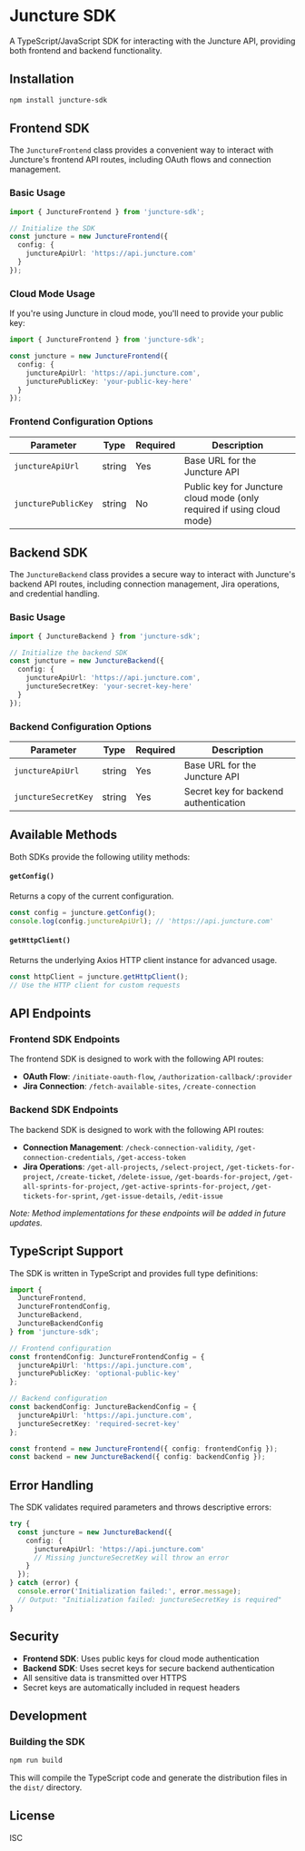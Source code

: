 # Juncture SDK

A TypeScript/JavaScript SDK for interacting with the Juncture API, providing both frontend and backend functionality.

## Installation

```bash
npm install juncture-sdk
```

## Frontend SDK

The `JunctureFrontend` class provides a convenient way to interact with Juncture's frontend API routes, including OAuth flows and connection management.

### Basic Usage

```typescript
import { JunctureFrontend } from 'juncture-sdk';

// Initialize the SDK
const juncture = new JunctureFrontend({
  config: {
    junctureApiUrl: 'https://api.juncture.com'
  }
});
```

### Cloud Mode Usage

If you're using Juncture in cloud mode, you'll need to provide your public key:

```typescript
import { JunctureFrontend } from 'juncture-sdk';

const juncture = new JunctureFrontend({
  config: {
    junctureApiUrl: 'https://api.juncture.com',
    juncturePublicKey: 'your-public-key-here'
  }
});
```

### Frontend Configuration Options

| Parameter | Type | Required | Description |
|-----------|------|----------|-------------|
| `junctureApiUrl` | string | Yes | Base URL for the Juncture API |
| `juncturePublicKey` | string | No | Public key for Juncture cloud mode (only required if using cloud mode) |

## Backend SDK

The `JunctureBackend` class provides a secure way to interact with Juncture's backend API routes, including connection management, Jira operations, and credential handling.

### Basic Usage

```typescript
import { JunctureBackend } from 'juncture-sdk';

// Initialize the backend SDK
const juncture = new JunctureBackend({
  config: {
    junctureApiUrl: 'https://api.juncture.com',
    junctureSecretKey: 'your-secret-key-here'
  }
});
```

### Backend Configuration Options

| Parameter | Type | Required | Description |
|-----------|------|----------|-------------|
| `junctureApiUrl` | string | Yes | Base URL for the Juncture API |
| `junctureSecretKey` | string | Yes | Secret key for backend authentication |

## Available Methods

Both SDKs provide the following utility methods:

#### `getConfig()`
Returns a copy of the current configuration.

```typescript
const config = juncture.getConfig();
console.log(config.junctureApiUrl); // 'https://api.juncture.com'
```

#### `getHttpClient()`
Returns the underlying Axios HTTP client instance for advanced usage.

```typescript
const httpClient = juncture.getHttpClient();
// Use the HTTP client for custom requests
```

## API Endpoints

### Frontend SDK Endpoints
The frontend SDK is designed to work with the following API routes:

- **OAuth Flow**: `/initiate-oauth-flow`, `/authorization-callback/:provider`
- **Jira Connection**: `/fetch-available-sites`, `/create-connection`

### Backend SDK Endpoints
The backend SDK is designed to work with the following API routes:

- **Connection Management**: `/check-connection-validity`, `/get-connection-credentials`, `/get-access-token`
- **Jira Operations**: `/get-all-projects`, `/select-project`, `/get-tickets-for-project`, `/create-ticket`, `/delete-issue`, `/get-boards-for-project`, `/get-all-sprints-for-project`, `/get-active-sprints-for-project`, `/get-tickets-for-sprint`, `/get-issue-details`, `/edit-issue`

*Note: Method implementations for these endpoints will be added in future updates.*

## TypeScript Support

The SDK is written in TypeScript and provides full type definitions:

```typescript
import { 
  JunctureFrontend, 
  JunctureFrontendConfig,
  JunctureBackend,
  JunctureBackendConfig 
} from 'juncture-sdk';

// Frontend configuration
const frontendConfig: JunctureFrontendConfig = {
  junctureApiUrl: 'https://api.juncture.com',
  juncturePublicKey: 'optional-public-key'
};

// Backend configuration
const backendConfig: JunctureBackendConfig = {
  junctureApiUrl: 'https://api.juncture.com',
  junctureSecretKey: 'required-secret-key'
};

const frontend = new JunctureFrontend({ config: frontendConfig });
const backend = new JunctureBackend({ config: backendConfig });
```

## Error Handling

The SDK validates required parameters and throws descriptive errors:

```typescript
try {
  const juncture = new JunctureBackend({
    config: {
      junctureApiUrl: 'https://api.juncture.com'
      // Missing junctureSecretKey will throw an error
    }
  });
} catch (error) {
  console.error('Initialization failed:', error.message);
  // Output: "Initialization failed: junctureSecretKey is required"
}
```

## Security

- **Frontend SDK**: Uses public keys for cloud mode authentication
- **Backend SDK**: Uses secret keys for secure backend authentication
- All sensitive data is transmitted over HTTPS
- Secret keys are automatically included in request headers

## Development

### Building the SDK

```bash
npm run build
```

This will compile the TypeScript code and generate the distribution files in the `dist/` directory.

## License

ISC
